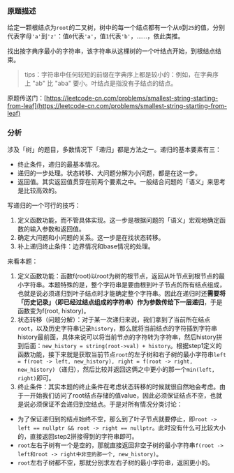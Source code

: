 ### 原题描述

给定一颗根结点为`root`的二叉树，树中的每一个结点都有一个从`0`到`25`的值，分别代表字母`'a'`到`'z'`：值`0`代表`'a'`，值`1`代表`'b'`，......，依此类推。

找出按字典序最小的字符串，该字符串从这棵树的一个叶结点开始，到根结点结束。

> tips：字符串中任何较短的前缀在字典序上都是较小的：例如，在字典序上 "ab" 比 "aba" 要小。叶结点是指没有子结点的结点。

原题传送门：[https://leetcode-cn.com/problems/smallest-string-starting-from-leaf](https://leetcode-cn.com/problems/smallest-string-starting-from-leaf)

### 分析

涉及「树」的题目，多数情况下「递归」都是方法之一。递归的基本要素有三：

+ 终止条件，递归的最基本情况。
+ 递归的一步处理。状态转移、大问题分解为小问题，都是在这一步。
+ 返回值。其实返回值贯穿在前两个要素之中。一般结合问题的「语义」来思考是比较高效的。

写递归的一个可行的技巧：

1. 定义函数功能，而不管具体实现。这一步是根据问题的「语义」宏观地确定函数的输入参数和返回值。
2. 确定大问题和小问题的关系。这一步是在找状态转移。
3. 补上递归终止条件：边界情况和base情况的处理。

来看本题：

1. 定义函数功能：函数f(root)以root为树的根节点，返回从叶节点到根节点的最小字符串。本题特殊的是，整个字符串是要由根到叶子节点的所有结点组成，也就是说必须递归到叶子结点时才能确定整个字符串。因此在递归时还**需要将「历史记录」（即已经过结点组成的字符串）作为参数传给下一层递归**，于是函数变为f(root, history)。
2. 状态转移（问题分解）：对于某一次递归来说，我们拿到了当前所在结点`root`，以及历史字符串记录`history`，那么就将当前结点的字符插到字符串history最前面，具体来说可以将当前节点的字符转为字符串，然后history拼到后面：`new_history = string(root->val) + history`。根据step1定义的函数功能，接下来就是获取当前节点`root`的左子树和右子树的最小字符串`left = f(root -> left, new_history), right = f(root -> right, new_history)`（递归），然后比较并返回这俩之中更小的那一个`min(left, right)`即可。
3. 终止条件：其实本题的终止条件在考虑状态转移的时候就很自然地会考虑。由于一开始我们访问了root结点存储的值value，因此必须保证结点不空，也就是说必须保证不会递归到空结点。于是对所有情况分类讨论：

+ 为了保证递归到的结点始终不空，那么到了叶子节点就要停止，即`root -> left == nullptr && root -> right == nullptr`。此时没有什么可比较大小的，直接返回step2拼接得到的字符串即可。
+ `root`左右子树有一个是空的，那就直接返回非空子树的最小字符串`f(root -> left和root -> right中非空的那一个, new_history)`。
+ `root`左右子树都不空，那就分别求左右子树的最小字符串，返回更小的。
